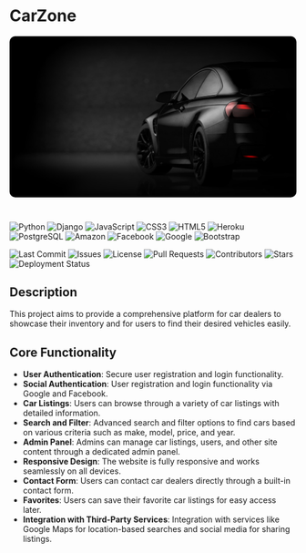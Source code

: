 # CarZone

<img src="./carzone/static/img/car-6.jpg" style="border-radius: 10px;">

#

![Python](https://img.shields.io/badge/Python-3776AB?style=plastic&logo=python&logoColor=black)
![Django](https://img.shields.io/badge/Django-092E20?style=plastic&logo=django&logoColor=black)
![JavaScript](https://img.shields.io/badge/JavaScript-F7DF1E?style=plastic&logo=javascript&logoColor=black)
![CSS3](https://img.shields.io/badge/CSS3-1572B6?style=plastic&logo=css3&logoColor=black)
![HTML5](https://img.shields.io/badge/HTML5-E34F26?style=plastic&logo=html5&logoColor=black)
![Heroku](https://img.shields.io/badge/Heroku-430098?style=plastic&logo=heroku&logoColor=black)
![PostgreSQL](https://img.shields.io/badge/PostgreSQL-336791?style=plastic&logo=postgresql&logoColor=black)
![Amazon](https://img.shields.io/badge/Amazon-FF9900?style=plastic&logo=amazon&logoColor=black)
![Facebook](https://img.shields.io/badge/Facebook-1877F2?style=plastic&logo=facebook&logoColor=black)
![Google](https://img.shields.io/badge/Google-4285F4?style=plastic&logo=google&logoColor=black)
![Bootstrap](https://img.shields.io/badge/Bootstrap-563D7C?style=plastic&logo=bootstrap&logoColor=white)

![Last Commit](https://img.shields.io/github/last-commit/Nazar-Pichak/carzone?style=plastic&color=black)
![Issues](https://img.shields.io/github/issues/Nazar-Pichak/carzone?style=plastic&color=black)
![License](https://img.shields.io/github/license/Nazar-Pichak/carzone?style=plastic&color=black)
![Pull Requests](https://img.shields.io/github/issues-pr/Nazar-Pichak/carzone?style=plastic&color)
![Contributors](https://img.shields.io/github/contributors/Nazar-Pichak/carzone?style=plastic&color=black)
![Stars](https://img.shields.io/github/stars/Nazar-Pichak/carzone?style=plastic&color=black)
![Deployment Status](https://img.shields.io/github/deployments/Nazar-Pichak/CarZone/intense-tundra-83438?style=plastic&color)


## Description

This project aims to provide a comprehensive platform for car dealers to showcase their inventory and for users to find their desired vehicles easily.

## Core Functionality

- **User Authentication**: Secure user registration and login functionality.
- **Social Authentication**: User registration and login functionality via Google and Facebook.
- **Car Listings**: Users can browse through a variety of car listings with detailed information.
- **Search and Filter**: Advanced search and filter options to find cars based on various criteria such as make, model, price, and year.
- **Admin Panel**: Admins can manage car listings, users, and other site content through a dedicated admin panel.
- **Responsive Design**: The website is fully responsive and works seamlessly on all devices.
- **Contact Form**: Users can contact car dealers directly through a built-in contact form.
- **Favorites**: Users can save their favorite car listings for easy access later.
- **Integration with Third-Party Services**: Integration with services like Google Maps for location-based searches and social media for sharing listings.


